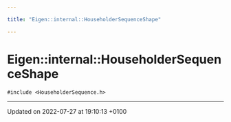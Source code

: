 ```yaml
---

title: "Eigen::internal::HouseholderSequenceShape"

---
```


# Eigen::internal::HouseholderSequenceShape






`#include <HouseholderSequence.h>`

-------------------------------

Updated on 2022-07-27 at 19:10:13 +0100